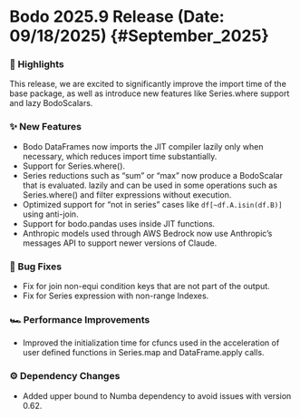 # Bodo 2025.9 Release (Date: 09/18/2025) {#September_2025}
### 🎉 Highlights

This release, we are excited to significantly improve the import time of the base package, as well as introduce new features like Series.where support and lazy BodoScalars.

### ✨ New Features

- Bodo DataFrames now imports the JIT compiler lazily only when necessary, which reduces import time substantially.
- Support for Series.where().
- Series reductions such as “sum” or “max” now produce a BodoScalar that is evaluated. lazily and can be used in some operations such as Series.where() and filter expressions without execution.
- Optimized support for “not in series” cases like `df[~df.A.isin(df.B)]` using anti-join.
- Support for bodo.pandas uses inside JIT functions.
- Anthropic models used through AWS Bedrock now use Anthropic’s messages API to support newer versions of Claude.

### 🐛 Bug Fixes

- Fix for join non-equi condition keys that are not part of the output.
- Fix for Series expression with non-range Indexes.

### 🏎️ Performance Improvements

- Improved the initialization time for cfuncs used in the acceleration of user defined functions in Series.map and DataFrame.apply calls.

### ⚙️ Dependency Changes

- Added upper bound to Numba dependency to avoid issues with version 0.62.


